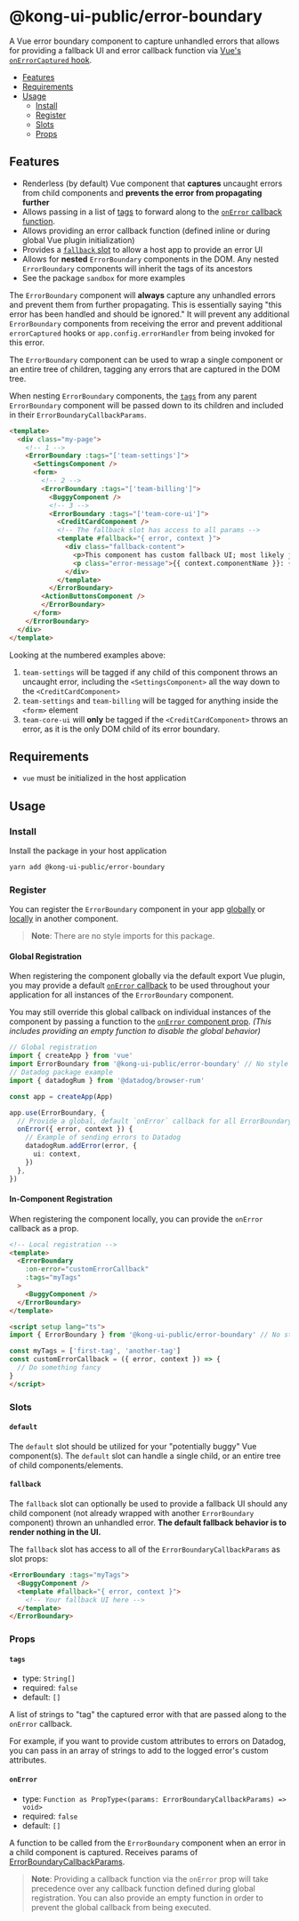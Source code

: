 # @kong-ui-public/error-boundary

A Vue error boundary component to capture unhandled errors that allows for providing a fallback UI and error callback function via [Vue's `onErrorCaptured` hook](https://vuejs.org/api/composition-api-lifecycle.html#onerrorcaptured).

- [Features](#features)
- [Requirements](#requirements)
- [Usage](#usage)
  - [Install](#install)
  - [Register](#register)
  - [Slots](#slots)
  - [Props](#props)

## Features

- Renderless (by default) Vue component that **captures** uncaught errors from child components and **prevents the error from propagating further**
- Allows passing in a list of [tags](#tags) to forward along to the [`onError` callback function](#onerror).
- Allows providing an error callback function (defined inline or during global Vue plugin initialization)
- Provides a [`fallback` slot](#fallback) to allow a host app to provide an error UI
- Allows for **nested** `ErrorBoundary` components in the DOM. Any nested `ErrorBoundary` components will inherit the tags of its ancestors
- See the package `sandbox` for more examples

The `ErrorBoundary` component will **always** capture any unhandled errors and prevent them from further propagating. This is essentially saying "this error has been handled and should be ignored." It will prevent any additional `ErrorBoundary` components from receiving the error and prevent additional `errorCaptured` hooks or `app.config.errorHandler` from being invoked for this error.

The `ErrorBoundary` component can be used to wrap a single component or an entire tree of children, tagging any errors that are captured in the DOM tree.

When nesting `ErrorBoundary` components, the [`tags`](#tags) from any parent `ErrorBoundary` component will be passed down to its children and included in their `ErrorBoundaryCallbackParams`.

```html
<template>
  <div class="my-page">
    <!-- 1 -->
    <ErrorBoundary :tags="['team-settings']">
      <SettingsComponent />
      <form>
        <!-- 2 -->
        <ErrorBoundary :tags="['team-billing']">
          <BuggyComponent />
          <!-- 3 -->
          <ErrorBoundary :tags="['team-core-ui']">
            <CreditCardComponent />
            <!-- The fallback slot has access to all params -->
            <template #fallback="{ error, context }">
              <div class="fallback-content">
                <p>This component has custom fallback UI; most likely just an icon, etc.</p>
                <p class="error-message">{{ context.componentName }}: {{ error.message }}</p>
              </div>
            </template>
          </ErrorBoundary>
        <ActionButtonsComponent />
        </ErrorBoundary>
      </form>
    </ErrorBoundary>
  </div>
</template>
```

Looking at the numbered examples above:

1. `team-settings` will be tagged if any child of this component throws an uncaught error, including the `<SettingsComponent>` all the way down to the `<CreditCardComponent>`
2. `team-settings` and `team-billing` will be tagged for anything inside the `<form>` element
3. `team-core-ui` will **only** be tagged if the `<CreditCardComponent>` throws an error, as it is the only DOM child of its error boundary.

## Requirements

- `vue` must be initialized in the host application

## Usage

### Install

Install the package in your host application

```sh
yarn add @kong-ui-public/error-boundary
```

### Register

You can register the `ErrorBoundary` component in your app [globally](#global-registration) or [locally](#in-component-registration) in another component.

> **Note**: There are no style imports for this package.

#### Global Registration

When registering the component globally via the default export Vue plugin, you may provide a default [`onError` callback](#onerror) to be used throughout your application for all instances of the `ErrorBoundary` component.

You may still override this global callback on individual instances of the component by passing a function to the [`onError` component prop](#onerror). _(This includes providing an empty function to disable the global behavior)_

```typescript
// Global registration
import { createApp } from 'vue'
import ErrorBoundary from '@kong-ui-public/error-boundary' // No style imports needed
// Datadog package example
import { datadogRum } from '@datadog/browser-rum'

const app = createApp(App)

app.use(ErrorBoundary, {
  // Provide a global, default `onError` callback for all ErrorBoundary instances
  onError({ error, context }) {
    // Example of sending errors to Datadog
    datadogRum.addError(error, {
      ui: context,
    })
  },
})
```

#### In-Component Registration

When registering the component locally, you can provide the `onError` callback as a prop.

```html
<!-- Local registration -->
<template>
  <ErrorBoundary
    :on-error="customErrorCallback"
    :tags="myTags"
  >
    <BuggyComponent />
  </ErrorBoundary>
</template>

<script setup lang="ts">
import { ErrorBoundary } from '@kong-ui-public/error-boundary' // No style imports needed

const myTags = ['first-tag', 'another-tag']
const customErrorCallback = ({ error, context }) => {
  // Do something fancy
}
</script>
```

### Slots

#### `default`

The `default` slot should be utilized for your "potentially buggy" Vue component(s). The `default` slot can handle a single child, or an entire tree of child components/elements.

#### `fallback`

The `fallback` slot can optionally be used to provide a fallback UI should any child component (not already wrapped with another `ErrorBoundary` component) thrown an unhandled error. **The default fallback behavior is to render nothing in the UI.**

The `fallback` slot has access to all of the `ErrorBoundaryCallbackParams` as slot props:

```html
<ErrorBoundary :tags="myTags">
  <BuggyComponent />
  <template #fallback="{ error, context }">
    <!-- Your fallback UI here -->
  </template>
</ErrorBoundary>
```

### Props

#### `tags`

- type: `String[]`
- required: `false`
- default: `[]`

A list of strings to "tag" the captured error with that are passed along to the `onError` callback.

For example, if you want to provide custom attributes to errors on Datadog, you can pass in an array of strings to add to the logged error's custom attributes.

#### `onError`

- type: `Function as PropType<(params: ErrorBoundaryCallbackParams) => void>`
- required: `false`
- default: `[]`

A function to be called from the `ErrorBoundary` component when an error in a child component is captured. Receives params of [ErrorBoundaryCallbackParams](src/types/error-boundary.ts).

> **Note**: Providing a callback function via the `onError` prop will take precedence over any callback function defined during global registration. You can also provide an empty function in order to prevent the global callback from being executed.
